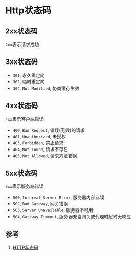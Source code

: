 # Http状态码

## 2xx状态码
`2xx`表示请求成功

## 3xx状态码
- `301`, 永久重定向
- `302`, 临时重定向
- `304`, `Not Modified`, 协商缓存生效

## 4xx状态码
`4xx`表示客户端错误
- `400`, `Bad Request`, 错误(无效)的请求
- `401`, `Unauthorized`, 未授权
- `403`, `Forbidden`, 禁止请求
- `404`, `Not Found`, 请求不存在
- `405`, `Not Allowed`, 请求方法错误

## 5xx状态码
`5xx`表示服务端错误
- `500`, `Interval Server Error`, 服务器内部错误
- `502`, `Bad Gateway`, 网关错误
- `503`, `Server Unavailable`, 服务器不可用
- `504`, `Gateway Timeout`, 服务器充当网关或代理时超时无响应

## 参考
1. [HTTP状态码](https://cloud.tencent.com/developer/chapter/13553)